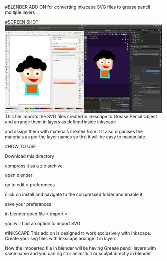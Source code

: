 #BLENDER ADD ON for converting Inkscape SVG files to grease pencil multiple layers

#SCREEN SHOT
![alt text](https://github.com/anssshu/inkscape_svg_to_gp/blob/master/image.jpg)
This file imports the SVG files created in Inkscape to Grease Pencil Object
and arrange them in layers as defined inside inkscape

and assign them with materials created from it
It also organises the materials as per the layer names so that it will be easy to manipulate.


#HOW TO USE

Download this directory

compress it as a zip archive.

open blender

go to edit > preferences

click on install and navigate to the compressed folder 
and enable it.


save your preferances 

in blender open file > import > 

you will find an option to import SVG 

#INKSCAPE
This add on is designed to work exclusively with Inkscape.
Create your svg files with Inkscape arrange it in layers.

Now the impoerted file in blender will be having Grease pencil layers with 
same name and you can rig it or animate it or sculpit directly in blender 


